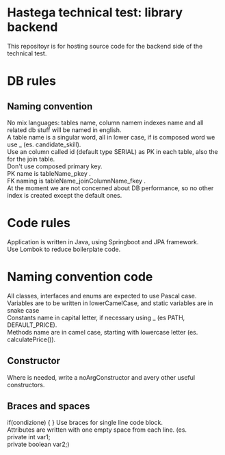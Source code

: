 # Hastega technical test: library backend
This repositoyr is for hosting source code for the backend side of the technical test.

# DB rules
## Naming convention
No mix languages: tables name, column namem indexes name and all related db stuff will be named in english. <br/>
A table name is a singular word, all in lower case, if is composed word we use _ (es. candidate_skill). <br/>
Use an column called id (default type SERIAL) as PK in each table, also the for the join table. <br/>
Don't use composed primary key.  <br/>
PK name is tableName_pkey . <br/>
FK naming is tableName_joinColumnName_fkey . <br/>
At the moment we are not concerned about DB performance, so no other index is created except the default ones.

# Code rules
Application is written in Java, using Springboot and JPA framework. <br/>
Use Lombok to reduce boilerplate code.

# Naming convention code
All classes, interfaces and enums are expected to use Pascal case.<br/>
Variables are to be written in lowerCamelCase, and static variables are in snake case<br/>
Constants name in capital letter, if necessary using _ (es PATH, DEFAULT_PRICE). <br/>
Methods name are in camel case, starting with lowercase letter (es. calculatePrice()). <br/>

## Constructor
Where is needed, write a noArgConstructor and avery other useful constructors.

## Braces and spaces
if(condizione) {
}
Use braces for single line code block. <br/>
Attributes are written with one empty space from each line.
(es. <br/>
private int var1; <br/>
private boolean var2;) <br/>
